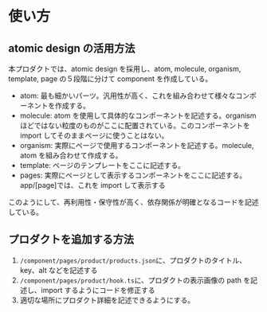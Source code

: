 # 使い方

## atomic design の活用方法

本プロダクトでは、atomic design を採用し、atom, molecule, organism, template, page の５段階に分けて component を作成している。

- atom: 最も細かいパーツ。汎用性が高く、これを組み合わせて様々なコンポーネントを作成する。
- molecule: atom を使用して具体的なコンポーネントを記述する。organism ほどではない粒度のものがここに配置されている。このコンポーネントを import してそのままページに使うことはない。
- organism: 実際にページで使用するコンポーネントを記述する。molecule, atom を組み合わせて作成する。
- template: ページのテンプレートをここに記述する。
- pages: 実際にページとして表示するコンポーネントをここに記述する。app/[page]では、これを import して表示する

このようにして、再利用性・保守性が高く、依存関係が明確となるコードを記述している。

## プロダクトを追加する方法

1. `/component/pages/product/products.json`に、プロダクトのタイトル、key、alt などを記述する
2. `/component/pages/product/hook.ts`に、プロダクトの表示画像の path を記述し、import するようにコードを修正する
3. 適切な場所にプロダクト詳細を記述できるようにする。
